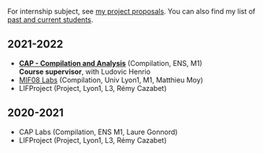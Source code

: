 For internship subject, see [my project proposals](student_projects.html).
You can also find my list of [past and current students](students.html).

## 2021-2022

- [**CAP - Compilation and Analysis**](https://github.com/Drup/cap-labs21) (Compilation, ENS, M1)  
  **Course supervisor**, with Ludovic Henrio
- [MIF08 Labs](https://forge.univ-lyon1.fr/matthieu.moy/mif08-2021/) (Compilation, Univ Lyon1, M1, Matthieu Moy)
- LIFProject (Project, Lyon1, L3, Rémy Cazabet)
  
## 2020-2021

- CAP Labs (Compilation, ENS M1, Laure Gonnord)
- LIFProject (Project, Lyon1, L3, Rémy Cazabet)
